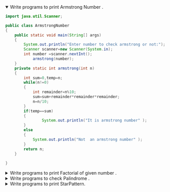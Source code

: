 <details open>
<summary>Write programs to print Armstrong Number .</summary>
<p>

```java
import java.util.Scanner;

public class ArmstrongNumber 
{
	public static void main(String[] args) 
	{
		System.out.println("Enter number to check armstrong or not:");
		Scanner scanner=new Scanner(System.in);
		int number =scanner.nextInt();
	    	armstrong(number);
	}
	private static int armstrong(int n) 
	{
		int sum=0,temp=n;
		while(n!=0)
		{		
		    int	remainder=n%10;
		    sum=sum+remainder*remainder*remainder;
		    n=n/10;
		}
		if(temp==sum)
		{
         	    System.out.println("It is armstrong number" );
		}
		else
		{
		    System.out.println("Not  an armstrong number" );	
		}
		return n;
	}
		
}
```

</p>
</details> 


<details>
<summary>Write programs to print Factorial of given number .</summary>
<p>

```java
import java.util.Scanner;

public class Factorial 
{
	public static void main(String[] args) 
	{
		System.out.println("Enter number to find factorial:");
		Scanner fact = new Scanner(System.in);
		int n=fact.nextInt();
		factorial(n);
	}
	public static int factorial(int num){
		int factorial=1;
		for (int i=1;i<=num;i++)
		{
		    factorial=factorial*i;
		}
		System.out.println("Factorial of given number is:" +factorial);
		return factorial;
		
	}

}
```

</p>
</details> 


<details>
<summary>Write programs to check Palindrome .</summary>
<p>

```java
import java.util.Scanner;

public class Palindrome{
	public static void main(String[] args)
	{
		System.out.println("Enter a number to check palindrome or not:");
		Scanner palindrome=new Scanner(System.in);
	 	int number =palindrome.nextInt();
	  	palindrome(number);
	}
	public static int palindrome(int n)
	{
		int temp=n;
		int remainder=0;
		int reverse=0;
		while(n>0)
		{
		    remainder=n%10;
		    reverse=reverse*10+remainder;
		    n=n/10;
		}
		if (temp==reverse)
		{
		     System.out.println("It is palindrome number");
		}
		else
		{
	             System.out.println("Not a palindrome");
		}
		return reverse;
	}
		
}
```

</p>
</details> 

<details>
<summary>Write programs to print StarPattern.</summary>
<p>

```java
import java.util.Scanner;

public class StarPattern
{
	public static void main(String[] args) 
	{
		Scanner in = new Scanner(System.in);
		int n;
		System.out.println("enter n value");
		n = in.nextInt();
		for (int i = 1; i <= n; i++) 
		{
			for (int j = 1; j <= i; j++) 
			{
				System.out.print("*");
			}
			System.out.println();
		}
	}

}
```

</p>
</details> 
